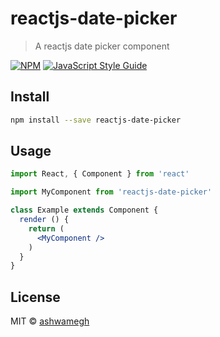 # reactjs-date-picker

> A reactjs date picker component

[![NPM](https://img.shields.io/npm/v/reactjs-date-picker.svg)](https://www.npmjs.com/package/reactjs-date-picker) [![JavaScript Style Guide](https://img.shields.io/badge/code_style-standard-brightgreen.svg)](https://standardjs.com)

## Install

```bash
npm install --save reactjs-date-picker
```

## Usage

```jsx
import React, { Component } from 'react'

import MyComponent from 'reactjs-date-picker'

class Example extends Component {
  render () {
    return (
      <MyComponent />
    )
  }
}
```

## License

MIT © [ashwamegh](https://github.com/ashwamegh)
